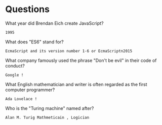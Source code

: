 # Questions

What year did Brendan Eich create JavaScript?

```
1995
```

What does "ES6" stand for?

```
EcmaScript and its version number 1-6 or EcmaScriptn2015
```

What company famously used the phrase "Don't be evil" in their code of conduct?

```
Google !

```

What English mathematician and writer is often regarded as the first computer programmer?

```
Ada Lovelace !
```

Who is the "Turing machine" named after?

```
Alan M. Turig Mathmeticain , Logician
```
